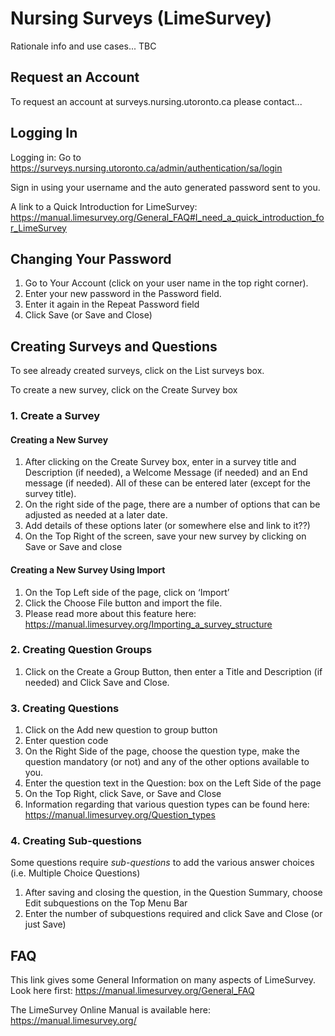 # Nursing Surveys (LimeSurvey)

Rationale info and use cases... TBC

## Request an Account

To request an account at surveys.nursing.utoronto.ca please contact...

## Logging In

Logging in: Go to https://surveys.nursing.utoronto.ca/admin/authentication/sa/login

Sign in using your username and the auto generated password sent to you.

A link to a Quick Introduction for LimeSurvey: https://manual.limesurvey.org/General_FAQ#I_need_a_quick_introduction_for_LimeSurvey


## Changing Your Password

   1. Go to Your Account (click on your user name in the top right corner).
   2. Enter your new password in the Password field.
   3. Enter it again in the Repeat Password field
   4. Click Save (or Save and Close)

## Creating Surveys and Questions
To see already created surveys, click on the List surveys box.

To create a new survey, click on the Create Survey box

### 1. Create a Survey
#### Creating a New Survey
   1. After clicking on the Create Survey box, enter in a survey title and Description (if 			needed), a Welcome Message (if needed) and an End message (if needed). All of 			these can be entered later (except for the survey title).
   2.  On the right side of the page, there are a number of options that can be adjusted 			as needed at a later date.
   3. Add details of these options later (or somewhere else and link to it??)
   4. On the Top Right of the screen, save your new survey by clicking on Save or Save 			and close

#### Creating a New Survey Using Import
   1. On the Top Left side of the page, click on ‘Import’
   2. Click the Choose File button and import the file.
   3. Please read more about this feature here: 						https://manual.limesurvey.org/Importing_a_survey_structure

### 2. Creating Question Groups
   1. Click on the Create a Group Button, then enter a Title and Description (if needed) and 	Click Save and Close.

### 3. Creating Questions
   1. Click on the Add new question to group button
   2. Enter question code
   3. On the Right Side of the page, choose the question type, make the question mandatory 	(or not) and any of the other options available to you.
   4. Enter the question text in the Question: box on the Left Side of the page
   5. On the Top Right, click Save, or Save and Close
   6. Information regarding that various question types can be found here: 		https://manual.limesurvey.org/Question_types


### 4. Creating Sub-questions
Some questions require *sub-questions* to add the various answer choices (i.e. Multiple Choice Questions)
   1. After saving and closing the question, in the Question Summary, 	choose Edit subquestions on the Top Menu Bar
   2. Enter the number of subquestions required and click Save and Close (or just Save)


## FAQ
This link gives some General Information on many aspects of LimeSurvey.
Look here first: https://manual.limesurvey.org/General_FAQ

The LimeSurvey Online Manual is available here: https://manual.limesurvey.org/
